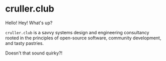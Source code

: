 # cruller.club

Hello! Hey! What's up?

`cruller.club` is a savvy systems design and engineering consultancy rooted in the principles of open-source software, community development, and tasty pastries.

Doesn't that sound quirky?!
